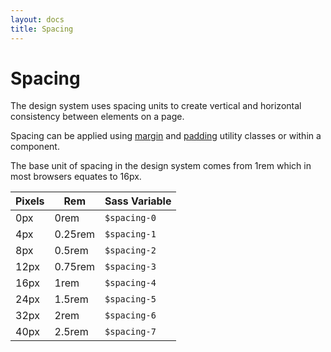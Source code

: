 ```yaml
---
layout: docs
title: Spacing
---
```


# Spacing

The design system uses spacing units to create vertical and horizontal consistency between elements on a page.

Spacing can be applied using [margin](../utilities/margins) and [padding](../utilities/padding) utility classes or within a component.

The base unit of spacing in the design system comes from 1rem which in most browsers equates to 16px.

| Pixels | Rem     | Sass Variable |
| ------ | ------- | ------------- |
| 0px    | 0rem    | `$spacing-0`  |
| 4px    | 0.25rem | `$spacing-1`  |
| 8px    | 0.5rem  | `$spacing-2`  |
| 12px   | 0.75rem | `$spacing-3`  |
| 16px   | 1rem    | `$spacing-4`  |
| 24px   | 1.5rem  | `$spacing-5`  |
| 32px   | 2rem    | `$spacing-6`  |
| 40px   | 2.5rem  | `$spacing-7`  |
